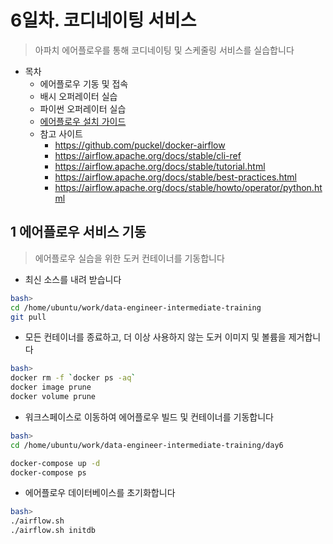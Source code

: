 # 6일차. 코디네이팅 서비스
> 아파치 에어플로우를 통해 코디네이팅 및 스케줄링 서비스를 실습합니다


- 목차
  * 에어플로우 기동 및 접속
  * 배시 오퍼레이터 실습
  * 파이썬 오퍼레이터 실습
  * [에어플로우 설치 가이드](https://aldente0630.github.io/data-engineering/2018/06/17/developing-workflows-with-apache-airflow.html)
  * 참고 사이트
    * https://github.com/puckel/docker-airflow
    * https://airflow.apache.org/docs/stable/cli-ref
    * https://airflow.apache.org/docs/stable/tutorial.html
    * https://airflow.apache.org/docs/stable/best-practices.html
    * https://airflow.apache.org/docs/stable/howto/operator/python.html


## 1 에어플로우 서비스 기동
> 에어플로우 실습을 위한 도커 컨테이너를 기동합니다
* 최신 소스를 내려 받습니다
```bash
bash>
cd /home/ubuntu/work/data-engineer-intermediate-training
git pull
```
* 모든 컨테이너를 종료하고, 더 이상 사용하지 않는 도커 이미지 및 볼륨을 제거합니다
```bash
bash>
docker rm -f `docker ps -aq`
docker image prune
docker volume prune
```
* 워크스페이스로 이동하여 에어플로우 빌드 및 컨테이너를 기동합니다
```bash
bash>
cd /home/ubuntu/work/data-engineer-intermediate-training/day6

docker-compose up -d
docker-compose ps
```
* 에어플로우 데이터베이스를 초기화합니다
```bash
bash>
./airflow.sh
./airflow.sh initdb
```

